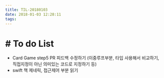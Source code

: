 ```yaml
---
title: TIL-20180103
date: 2018-01-03 12:28:11
tags: 
---
```


# # To do List

- Card Game step5 PR 피드백 수정하기
(이중루프부분, 타입 사용해서 비교하기, 직접지정이 아닌 의미있는 코드로 지정하기 등)
- swift 책 제네릭, 접근제어 부분 읽기